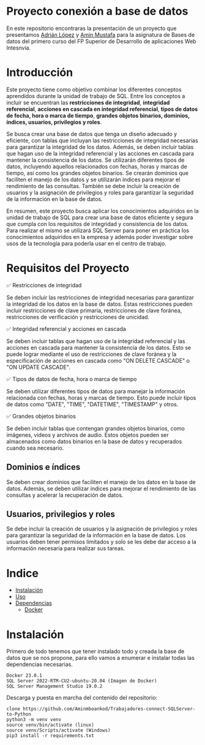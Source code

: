 # Proyecto conexión a base de datos

En este repositorio encontraras la presentación de un proyecto que presentamos [Adrián López](https://github.com/Adrianlm17) y [Amin Mustafa](https://github.com/Aminmboankod) para la asignatura de Bases de datos del primero curso del FP Superior de Desarrollo de aplicaciones Web Intesnvia. 


# Introducción


Este proyecto tiene como objetivo combinar los diferentes conceptos aprendidos durante la unidad de trabajo de SQL.
Entre los conceptos a incluir se encuentran las **restricciones de integridad**, **integridad referencial**, **acciones en cascada en integridad referencial**, **tipos de datos de fecha, hora o marca de tiempo**, **grandes objetos binarios, dominios, índices, usuarios, privilegios y roles**.

Se busca crear una base de datos que tenga un diseño adecuado y eficiente, con tablas que incluyan las restricciones de integridad necesarias para garantizar la integridad de los datos. Además, se deben incluir tablas que hagan uso de la integridad referencial y las acciones en cascada para mantener la consistencia de los datos.
Se utilizarán diferentes tipos de datos, incluyendo aquellos relacionados con fechas, horas y marcas de tiempo, así como los grandes objetos binarios.
Se crearán dominios que faciliten el manejo de los datos y se utilizarán índices para mejorar el rendimiento de las consultas.
También se debe incluir la creación de usuarios y la asignación de privilegios y roles para garantizar la seguridad de la información en la base de datos.

En resumen, este proyecto busca aplicar los conocimientos adquiridos en la unidad de trabajo de SQL para crear una base de datos eficiente y segura que cumpla con los requisitos de integridad y consistencia de los datos.
Para realizar el mismo se utilizará SQL Server para poner en práctica los conocimientos adquiridos en la empresa y además poder investigar sobre usos de la tecnología para poderla usar en el centro de trabajo.


# Requisitos del Proyecto

✅ Restricciones de integridad

Se deben incluir las restricciones de integridad necesarias para garantizar la integridad de los datos en la base de datos. Estas restricciones pueden incluir restricciones de clave primaria, restricciones de clave foránea, restricciones de verificación y restricciones de unicidad.


✅ Integridad referencial y acciones en cascada

Se deben incluir tablas que hagan uso de la integridad referencial y las acciones en cascada para mantener la consistencia de los datos. Esto se puede lograr mediante el uso de restricciones de clave foránea y la especificación de acciones en cascada como "ON DELETE CASCADE" o "ON UPDATE CASCADE".


✅ Tipos de datos de fecha, hora o marca de tiempo

Se deben utilizar diferentes tipos de datos para manejar la información relacionada con fechas, horas y marcas de tiempo. Esto puede incluir tipos de datos como "DATE", "TIME", "DATETIME", "TIMESTAMP" y otros.


✅ Grandes objetos binarios

Se deben incluir tablas que contengan grandes objetos binarios, como imágenes, videos y archivos de audio. Estos objetos pueden ser almacenados como datos binarios en la base de datos y recuperados cuando sea necesario.

## Dominios e índices
Se deben crear dominios que faciliten el manejo de los datos en la base de datos. Además, se deben utilizar índices para mejorar el rendimiento de las consultas y acelerar la recuperación de datos.

## Usuarios, privilegios y roles
Se debe incluir la creación de usuarios y la asignación de privilegios y roles para garantizar la seguridad de la información en la base de datos. Los usuarios deben tener permisos limitados y solo se les debe dar acceso a la información necesaria para realizar sus tareas.


# Indice

- [Instalación](#instalación)
- [Uso](#uso)
- [Dependencias](#dependencias)
   - [Docker]()


# Instalación

Primero de todo tenemos que tener instalado todo y creada la base de datos que se nos propone, para ello vamos a enumerar e instalar todas las dependencias necesarias.

```
Docker 23.0.1
SQL Server 2022-RTM-CU2-ubuntu-20.04 (Imagen de Docker)
SQL Server Management Studio 19.0.2
```

Descarga y puesta en marcha del contenido del repositorio:

```
clone https://github.com/Aminmboankod/Trabajadores-connect-SQLServer-to-Python
python3 -m venv venv
source venv/bin/activate (linux)
source venv/Scripts/activate (Windows)
pip3 install -r requirements.txt
```
